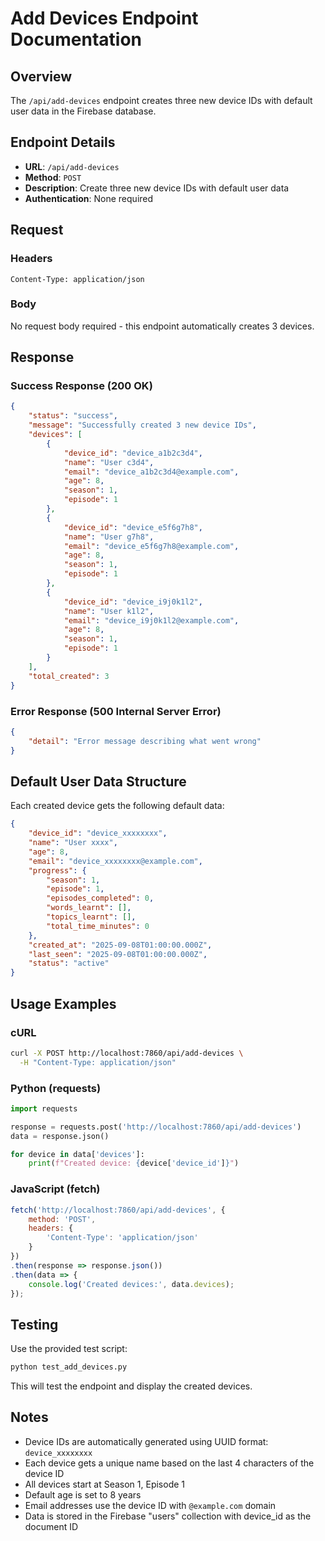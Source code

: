 # Add Devices Endpoint Documentation

## Overview

The `/api/add-devices` endpoint creates three new device IDs with default user data in the Firebase database.

## Endpoint Details

- **URL**: `/api/add-devices`
- **Method**: `POST`
- **Description**: Create three new device IDs with default user data
- **Authentication**: None required

## Request

### Headers
```
Content-Type: application/json
```

### Body
No request body required - this endpoint automatically creates 3 devices.

## Response

### Success Response (200 OK)

```json
{
    "status": "success",
    "message": "Successfully created 3 new device IDs",
    "devices": [
        {
            "device_id": "device_a1b2c3d4",
            "name": "User c3d4",
            "email": "device_a1b2c3d4@example.com",
            "age": 8,
            "season": 1,
            "episode": 1
        },
        {
            "device_id": "device_e5f6g7h8",
            "name": "User g7h8",
            "email": "device_e5f6g7h8@example.com",
            "age": 8,
            "season": 1,
            "episode": 1
        },
        {
            "device_id": "device_i9j0k1l2",
            "name": "User k1l2",
            "email": "device_i9j0k1l2@example.com",
            "age": 8,
            "season": 1,
            "episode": 1
        }
    ],
    "total_created": 3
}
```

### Error Response (500 Internal Server Error)

```json
{
    "detail": "Error message describing what went wrong"
}
```

## Default User Data Structure

Each created device gets the following default data:

```json
{
    "device_id": "device_xxxxxxxx",
    "name": "User xxxx",
    "age": 8,
    "email": "device_xxxxxxxx@example.com",
    "progress": {
        "season": 1,
        "episode": 1,
        "episodes_completed": 0,
        "words_learnt": [],
        "topics_learnt": [],
        "total_time_minutes": 0
    },
    "created_at": "2025-09-08T01:00:00.000Z",
    "last_seen": "2025-09-08T01:00:00.000Z",
    "status": "active"
}
```

## Usage Examples

### cURL

```bash
curl -X POST http://localhost:7860/api/add-devices \
  -H "Content-Type: application/json"
```

### Python (requests)

```python
import requests

response = requests.post('http://localhost:7860/api/add-devices')
data = response.json()

for device in data['devices']:
    print(f"Created device: {device['device_id']}")
```

### JavaScript (fetch)

```javascript
fetch('http://localhost:7860/api/add-devices', {
    method: 'POST',
    headers: {
        'Content-Type': 'application/json'
    }
})
.then(response => response.json())
.then(data => {
    console.log('Created devices:', data.devices);
});
```

## Testing

Use the provided test script:

```bash
python test_add_devices.py
```

This will test the endpoint and display the created devices.

## Notes

- Device IDs are automatically generated using UUID format: `device_xxxxxxxx`
- Each device gets a unique name based on the last 4 characters of the device ID
- All devices start at Season 1, Episode 1
- Default age is set to 8 years
- Email addresses use the device ID with `@example.com` domain
- Data is stored in the Firebase "users" collection with device_id as the document ID
